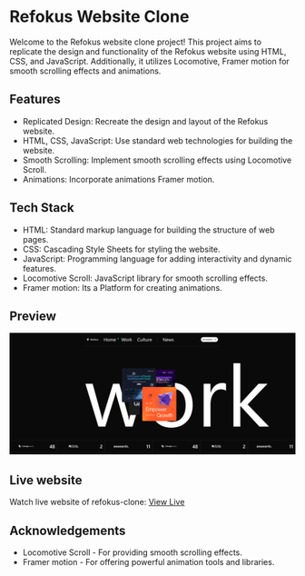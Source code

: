 # Refokus Website Clone
Welcome to the Refokus website clone project! This project aims to replicate the design and functionality of the Refokus website using HTML, CSS, and JavaScript. Additionally, it utilizes Locomotive, Framer motion for smooth scrolling effects and animations.

## Features
- Replicated Design: Recreate the design and layout of the Refokus website.
- HTML, CSS, JavaScript: Use standard web technologies for building the website.
- Smooth Scrolling: Implement smooth scrolling effects using Locomotive Scroll.
- Animations: Incorporate animations Framer motion.

## Tech Stack
- HTML: Standard markup language for building the structure of web pages.
- CSS: Cascading Style Sheets for styling the website.
- JavaScript: Programming language for adding interactivity and dynamic features.
- Locomotive Scroll: JavaScript library for smooth scrolling effects.
- Framer motion: Its a Platform for creating animations.

## Preview
<img src="https://github.com/Deepakchamola/Refokus_Clone/blob/f1edf5afe83560820642fb0ea4ea00fe69b9841b/Refokus_ss.png" width="850"/>

## Live website
Watch live website of refokus-clone: [View Live](https://refokus-clone-topaz.vercel.app/)

## Acknowledgements
- Locomotive Scroll - For providing smooth scrolling effects.
- Framer motion - For offering powerful animation tools and libraries.
